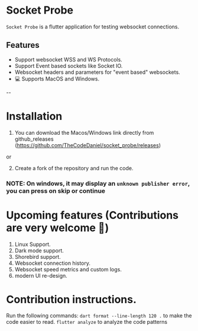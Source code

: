 # Socket Probe

`Socket Probe` is a flutter application for testing websocket connections.

## Features

- Support websocket WSS and WS Protocols.
- Support Event based sockets like Socket IO.
- Websocket headers and parameters for "event based" websockets.
- 💻 Supports MacOS and Windows.

--

# Installation

1. You can download the Macos/Windows link directly from github_releases
   (https://github.com/TheCodeDaniel/socket_probe/releases)

or

2. Create a fork of the repository and run the code.

### NOTE: On windows, it may display an `unknown publisher error`, you can press on skip or continue

# Upcoming features (Contributions are very welcome 🙏)

1. Linux Support.
2. Dark mode support.
3. Shorebird support.
4. Websocket connection history.
5. Websocket speed metrics and custom logs.
6. modern UI re-design.

# Contribution instructions.

Run the following commands:
`dart format --line-length 120 .` to make the code easier to read.
`flutter analyze` to analyze the code patterns
